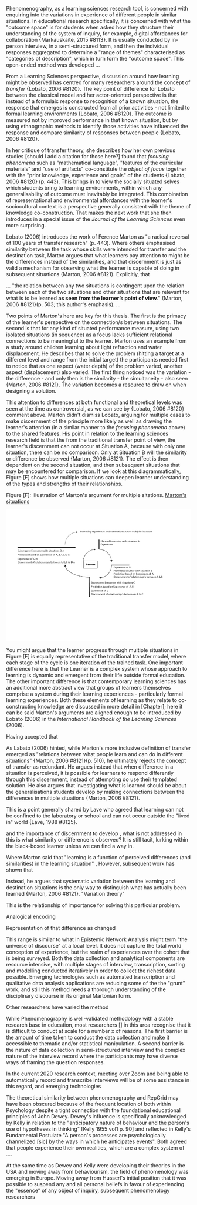 Phenomenography, as a learning sciences research tool, is concerned with enquiring into the variations in experience of different people in similar situations. In educational research specifically, it is concerned with what the "outcome space" is for students when asked how they structure their understanding of the system of inquiry, for example, digital affordances for collaboration {Markauskaite, 2015 #8113}. It is usually conducted by in-person interview, in a semi-structured form, and then the individual responses aggregated to determine a "range of themes"  characterised as "categories of description", which in turn form the "outcome space". This open-ended method was developed ...

From a Learning Sciences perspective, discussion around how learning might be observed has centred for many researchers around the concept of _transfer_ {Lobato, 2006 #8120}. The key point of difference for Lobato between the classical model and her actor-oriented perspective is that instead of a formulaic response to recognition of a known situation, the response that emerges is constructed from all prior activities - not limited to formal learning environments {Lobato, 2006 #8120}. The outcome is measured not by improved performance in that known situation, but by using ethnographic methods to identify those activities have influenced the response and compare similarity of responses between people {Lobato, 2006 #8120}.

In her critique of transfer theory, she describes how her own previous studies [should I add a citation for those here?] found that _focusing phenomena_ such as "mathematical language", "features of the curricular materials" and "use of artifacts" co-constitute the _object of focus_ together with the "prior knowledge, experience and goals" of the students {Lobato, 2006 #8120} (p. 443). This brings in to view the socially situated selves which students bring to learning environments, within which any generalisability of outcome must inevitably be integrated. This combination of representational and environmental affordances with the learner's sociocultural context is a perspective generally consistent with the theme of knowledge co-construction. That makes the next work that she then introduces in a special issue of the _Journal of the Learning Sciences_ even more surprising.

Lobato (2006) introduces the work of Ference Marton as "a radical reversal of 100 years of transfer research" (p. 443). Where others emphasised similarity between the task whose skills were intended for transfer and the destination task, Marton argues that what learners pay attention to might be the differences instead of the similarities, and that discernment is just as valid a mechanism for observing what the learner is capable of doing in subsequent situations {Marton, 2006 #8121}. Explicitly, that

...
"the relation between any two situations is contingent upon the relation between each of the two situations and other situations that are relevant for what is to be learned **as seen from the learner’s point of view**." {Marton, 2006 #8121}(p. 503; this author's emphasis).
...

Two points of Marton's here are key for this thesis. The first is the primacy of the learner's perspective on the connection/s between situations. The second is that for any kind of situated performance measure, using two isolated situations (in sequence) as a focus lacks sufficient relational connections to be meaningful to the learner. Marton uses an example from a study around children learning about light refraction and water displacement. He describes that to solve the problem (hitting a target at a different level and range from the initial target) the participants needed first to notice that as one aspect (water depth) of the problem varied, another aspect (displacement) also varied. The first thing noticed was the variation - the difference - and only then is the similarity - the simultaneity -  also seen {Marton, 2006 #8121}. The variation becomes a resource to draw on when designing a solution.

This attention to differences at both functional and theoretical levels was seen at the time as controversial, as we can see by {Lobato, 2006 #8120} comment above. Marton didn't dismiss Lobato, arguing for multiple cases to make discernment of the principle more likely as well as drawing the learner's attention (in a similar manner to the _focusing phenomena_ above) to the shared features. His point in relation to the learning sciences research field is that the from the traditional transfer point of view, the learner's discernment can not occur at Situation A, because with only one situation, there can be no comparison. Only at Situation B will the similarity or difference be observed {Marton, 2006 #8121}. The effect is then dependent on the second situation, and then subsequent situations that may be encountered for comparison. If we look at this diagrammatically, Figure [F] shows how multiple situations can deepen learner understanding of the types and strengths of their relationships.

Figure [F]: Illustration of Marton's argument for multiple sitations.
[Marton's situations](https://github.sydney.edu.au/crli/repgrid/blob/master/images/Marton-Situations.png)

![](assets/markdown-img-paste-20200819143937755.png)

You might argue that the learner progress through multiple situations in Figure [F] is equally representative of the traditional transfer model, where each stage of the cycle is one iteration of the trained task. One important difference here is that the Learner is a complex system whose approach to learning is dynamic and emergent from their life outside formal education. The other important difference is that contemporary learning sciences has an additional more abstract view that groups of learners themselves comprise a system during their learning experiences - particularly formal learning experiences. Both these elements of learning as they relate to co-constructing knowledge are discussed in more detail in [Chapter]; here it can be said Marton's arguments are aligned enough to be introduced by Lobato (2006) in the  _International Handbook of the Learning Sciences_ (2006).

Having accepted that 





As Labato (2006) hinted, while Marton's more inclusive definition of transfer emerged as "relations between what people learn and can do in different situations" {Marton, 2006 #8121}(p. 510), he ultimately rejects the concept of transfer as redundant. He argues instead that when difference in a situation is perceived, it is possible for learners to respond differently through this discernment, instead of attempting do use their templated solution. He also argues that investigating what is learned should be about the generalisations students develop by making connections between the differences in multiple situations {Marton, 2006 #8121}.


This is a point generally shared by Lave who agreed that learning can not be confined to the laboratory or school and can not occur outside the "lived in" world {Lave, 1988 #8125}.



 and the importance of discernment to develop , what is not addressed in this is what similarity or difference is observed? It is still tacit, lurking within the black-boxed learner unless we can find a way in.

 Where Marton said that "learning is a function of perceived differences (and similarities) in the learning situation" ,   However, subsequent work has shown that

 Instead, he argues that systematic variation between the learning and destination situations is the only way to distinguish what has actually been learned {Marton, 2006 #8121}. "Variation theory"

This is the relationship of importance for solving this particular problem.  



Analogical encoding

Representation of that difference as changed





This range is similar to what in Epistemic Network Analysis might term "the universe of discourse" at a local level. It does not capture the total world conception of experience, but the realm of experiences over the cohort that is being surveyed. Both the data collection and analytical components are resource intensive, with multiple stages of interview, transcription, sorting and modelling conducted iteratively in order to collect the richest data possible. Emerging technologies such as automated transcription and qualitative data analysis applications are reducing some of the the "grunt" work, and still this method needs a thorough understanding of the disciplinary discourse in its original Martonian form.

Other researchers have varied the method

While Phenomenography is well-validated methodology with a stable research base in education, most researchers [] in this area recognise that it is difficult to conduct at scale for a number x of reasons. The first barrier is the amount of time taken to conduct the data collection and make it accessible to thematic and/or statistical manipulation. A second barrier is the nature of data collection in semi-structured interview and the complex nature of the interview record where the participants may have diverse ways of framing the question responses.


In the current 2020 research context, meeting over Zoom and being able to automatically record and transcribe interviews will be of some assistance in this regard, and emerging technologies   

The theoretical similarity between phenomenography and RepGrid may have been obscured because of the frequent location of both within Psychology despite a tight connection with the foundational educational principles of John Dewey. Dewey's influence is specifically acknowledged by Kelly in relation to the "anticipatory nature of behaviour and the person's use of hypotheses in thinking" [Kelly 1955 vol1 p. 90] and reflected in Kelly's Fundamental Postulate "A person's processes are psychologically channelized [sic] by the ways in which he anticipates events". Both agreed that people experience their own realities, which are a complex system of ....

At the same time as Dewey and Kelly were developing their theories in the USA and moving away from behaviourism, the field of  phenomenology was emerging in Europe. Moving away from Husserl's initial position that it was possible to suspend any and all personal beliefs in favour of experiencing the "essence" of any object of inquiry, subsequent phenomenology researchers  
